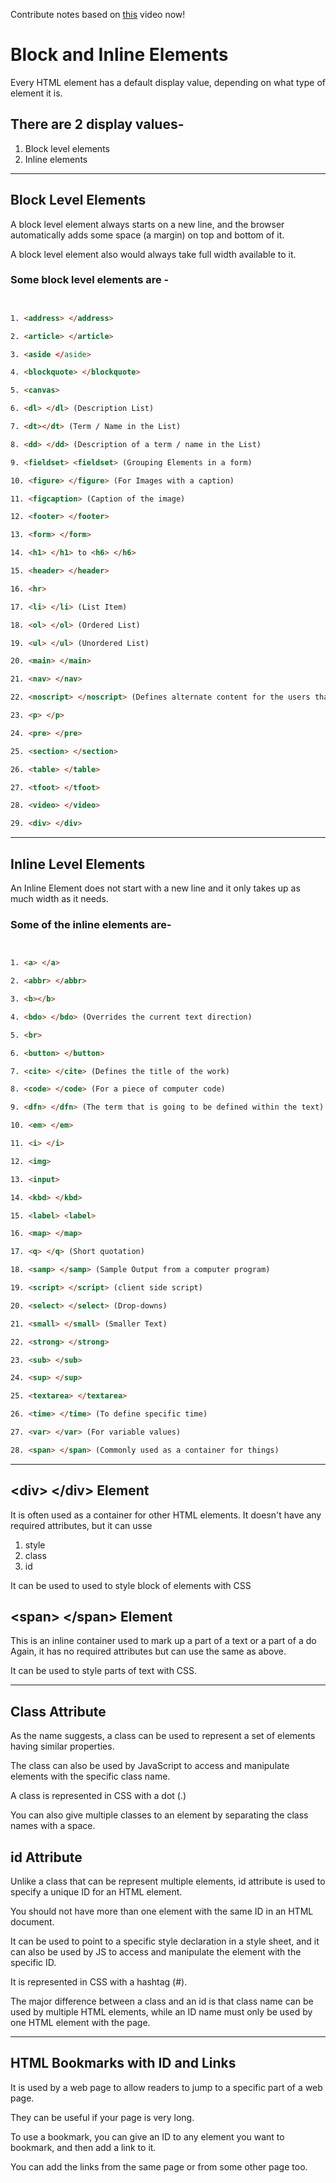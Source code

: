 Contribute notes based on [this](https://www.youtube.com/watch?v=ZYbajSqMrN4&list=PL2kSRH_DmWVbKFpYn3drI8Qf66ZpvZ_3L&index=3) video now!

# Block and Inline Elements

Every HTML element has a default display value, depending on what type of element it is.

## There are 2 display values-

1. Block level elements
2. Inline elements

<hr>

## Block Level Elements

A block level element always starts on a new line, and the browser automatically adds some space (a margin) on top and bottom of it.

A block level element also would always take full width available to it.

### Some block level elements are -

``````html


1. <address> </address>

2. <article> </article>

3. <aside </aside>

4. <blockquote> </blockquote>

5. <canvas>

6. <dl> </dl> (Description List)

7. <dt></dt> (Term / Name in the List)

8. <dd> </dd> (Description of a term / name in the List)

9. <fieldset> <fieldset> (Grouping Elements in a form)

10. <figure> </figure> (For Images with a caption)

11. <figcaption> (Caption of the image)

12. <footer> </footer>

13. <form> </form>

14. <h1> </h1> to <h6> </h6>

15. <header> </header>

16. <hr>

17. <li> </li> (List Item)

18. <ol> </ol> (Ordered List)

19. <ul> </ul> (Unordered List)

20. <main> </main>

21. <nav> </nav>

22. <noscript> </noscript> (Defines alternate content for the users that do not support client side scripts).

23. <p> </p>

24. <pre> </pre>

25. <section> </section>

26. <table> </table>

27. <tfoot> </tfoot>

28. <video> </video>

29. <div> </div>

``````
<hr>

## Inline Level Elements

An Inline Element does not start with a new line and it only takes up as much width as it needs.

### Some of the inline elements are-

``````html


1. <a> </a>

2. <abbr> </abbr>

3. <b></b>

4. <bdo> </bdo> (Overrides the current text direction)

5. <br>

6. <button> </button>

7. <cite> </cite> (Defines the title of the work)

8. <code> </code> (For a piece of computer code)

9. <dfn> </dfn> (The term that is going to be defined within the text)

10. <em> </em>

11. <i> </i>

12. <img>

13. <input>

14. <kbd> </kbd>

15. <label> <label>

16. <map> </map>

17. <q> </q> (Short quotation)

18. <samp> </samp> (Sample Output from a computer program)

19. <script> </script> (client side script)

20. <select> </select> (Drop-downs)

21. <small> </small> (Smaller Text)

22. <strong> </strong>

23. <sub> </sub>

24. <sup> </sup>

25. <textarea> </textarea>

26. <time> </time> (To define specific time)

27. <var> </var> (For variable values)

28. <span> </span> (Commonly used as a container for things)


``````
<hr>

## &lt;div&gt; &lt;/div&gt; Element

It is often used as a container for other HTML elements. It doesn't have any required attributes, but it can usse

1. style
2. class
3. id

It can be used to used to style block of elements with CSS


## &lt;span&gt; &lt;/span&gt; Element

This is an inline container used to mark up a part of a text or a part of a do Again, it has no required attributes but can use the same as above.

It can be used to style parts of text with CSS. 

<hr>

## Class Attribute

As the name suggests, a class can be used to represent a set of elements having similar properties. 

The class can also be used by JavaScript to access and manipulate elements with the specific class name.

A class is represented in CSS with a dot (.)

You can also give multiple classes to an element by separating the class names with a space.


## id Attribute

Unlike a class that can be represent multiple elements, id attribute is used to specify a unique ID for an HTML element.

You should not have more than one element with the same ID in an HTML document.

It can be used to point to a specific style declaration in a style sheet, and it can also be used by JS to access and manipulate the element with the specific ID.

It is represented in CSS with a hashtag (#).

The major difference between a class and an id is that class name can be used by multiple HTML elements, while an ID name must only be used by one HTML element with the page. 

<hr>

## HTML Bookmarks with ID and Links

It is used by a web page to allow readers to jump to a specific part of a web page.

They can be useful if your page is very long.

To use a bookmark, you can give an ID to any element you want to bookmark, and then add a link to it.

You can add the links from the same page or from some other page too.








